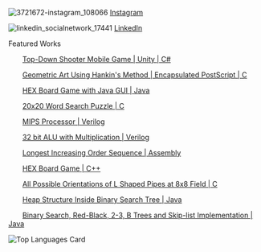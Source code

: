 
![3721672-instagram_108066](https://user-images.githubusercontent.com/76924597/154782212-d2cd51f3-e9fb-49c4-9473-03cf62258a3d.png)
[Instagram](https://www.instagram.com/bilalyalcink/)


![linkedin_socialnetwork_17441](https://user-images.githubusercontent.com/76924597/154782386-eb759090-af59-44c9-990c-e23ad3129eac.png)
[LinkedIn](https://www.linkedin.com/in/bilal-yal%C3%A7%C4%B1nkaya-73623a194)

Featured Works

&emsp;&emsp;[Top-Down Shooter Mobile Game | Unity | C#](https://github.com/ayroh/Shooter-Impact-Mobile-Game)

&emsp;&emsp;[Geometric Art Using Hankin's Method | Encapsulated PostScript | C](https://github.com/ayroh/C/tree/main/Term%20Project)

&emsp;&emsp;[HEX Board Game with Java GUI | Java](https://github.com/ayroh/Java/tree/main/Homework%207%20(CSE241))

&emsp;&emsp;[20x20 Word Search Puzzle | C](https://github.com/ayroh/C/tree/main/Homework%206)

&emsp;&emsp;[MIPS Processor | Verilog](https://github.com/ayroh/Computer-Organization/tree/main/MIPS)

&emsp;&emsp;[32 bit ALU with Multiplication | Verilog](https://github.com/ayroh/Computer-Organization/tree/main/ALU)

&emsp;&emsp;[Longest Increasing Order Sequence | Assembly](https://github.com/ayroh/Computer-Organization/tree/main/Assembly)

&emsp;&emsp;[HEX Board Game | C++](https://github.com/ayroh/Cpp/tree/main/Homework%201)

&emsp;&emsp;[All Possible Orientations of L Shaped Pipes at 8x8 Field | C](https://github.com/ayroh/C/tree/main/Homework%208)

&emsp;&emsp;[Heap Structure Inside Binary Search Tree | Java](https://github.com/ayroh/Java/tree/main/Homework%204)

&emsp;&emsp;[Binary Search, Red-Black, 2-3, B Trees and Skip-list Implementation | Java](https://github.com/ayroh/Java/tree/main/Homework%207)



![Top Languages Card](https://github-readme-stats.vercel.app/api/top-langs/?username=ayroh)
